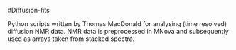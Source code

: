 #Diffusion-fits

Python scripts written by Thomas MacDonald for analysing (time resolved) diffusion NMR data. NMR data is preprocessed in MNova and subsequently used as arrays taken from stacked spectra.
